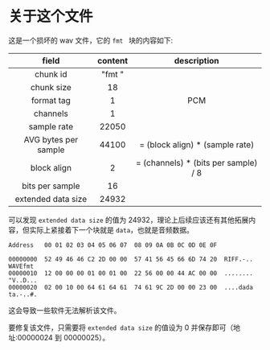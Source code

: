 # 关于这个文件

这是一个损坏的 wav 文件，它的 `fmt ` 块的内容如下:

| field                | content | description                          |
|:--------------------:|:-------:|:------------------------------------:|
| chunk id             | "fmt "  |                                      |
| chunk size           | 18      |                                      |
| format tag           | 1       | PCM                                  |
| channels             | 1       |                                      |
| sample rate          | 22050   |                                      |
| AVG bytes per sample | 44100   | = (block align) * (sample rate)      |
| block align          | 2       | = (channels) * (bits per sample) / 8 |
| bits per sample      | 16      |                                      |
| extended data size   | 24932   |                                      |

可以发现 `extended data size` 的值为 24932，理论上后续应该还有其他拓展内容，但实际上紧接着下一个块就是 `data`，也就是音频数据。

```
Address   00 01 02 03 04 05 06 07  08 09 0A 0B 0C 0D 0E 0F

00000000  52 49 46 46 C2 2D 00 00  57 41 56 45 66 6D 74 20  RIFF.-.. WAVEfmt 
00000010  12 00 00 00 01 00 01 00  22 56 00 00 44 AC 00 00  ........ "V..D...
00000020  02 00 10 00 64 61 64 61  74 61 9C 2D 00 00 23 00  ....dada ta.-..#.
```

这会导致一些软件无法解析该文件。

要修复该文件，只需要将 `extended data size` 的值设为 0 并保存即可（地址:00000024 到 00000025）。
